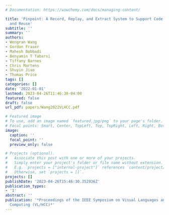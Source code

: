 ```yaml
---
# Documentation: https://wowchemy.com/docs/managing-content/

title: 'Pinpoint: A Record, Replay, and Extract System to Support Code Comprehension
  and Reuse'
subtitle: ''
summary: ''
authors:
- Wengran Wang
- Gordon Fraser
- Mahesh Bobbadi
- Benyamin T Tabarsi
- Tiffany Barnes
- Chris Martens
- Shuyin Jiao
- Thomas Price
tags: []
categories: []
date: '2022-01-01'
lastmod: 2023-04-26T11:46:30-04:00
featured: false
draft: false
url_pdf: papers/Wang2022VLHCC.pdf

# Featured image
# To use, add an image named `featured.jpg/png` to your page's folder.
# Focal points: Smart, Center, TopLeft, Top, TopRight, Left, Right, BottomLeft, Bottom, BottomRight.
image:
  caption: ''
  focal_point: ''
  preview_only: false

# Projects (optional).
#   Associate this post with one or more of your projects.
#   Simply enter your project's folder or file name without extension.
#   E.g. `projects = ["internal-project"]` references `content/project/deep-learning/index.md`.
#   Otherwise, set `projects = []`.
projects: []
publishDate: '2023-04-26T15:46:30.352936Z'
publication_types:
- '1'
abstract: ''
publication: '*Proceedings of the IEEE Symposium on Visual Languages and Human-Centric
  Computing (VL/HCC)*'
---
```

